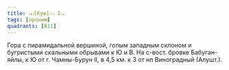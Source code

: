 ```yaml
---
title: ⒜[Куш]⒯ I⒵
tags: [ороним]
quadrants: [В11]
---
```


Гора с пирамидальной вершиной, голым западным склоном и бугристыми скальными
обрывами к Ю и В. На с-вост. бровке Бабуган-яйлы, к Ю от г. Чамны-Бурун II, в
4,5 км. к З от нп Виноградный (Алушт.).
